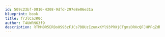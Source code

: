 ```yaml
---
id: 509c23bf-0010-4308-9dfd-297e8e06e31a
blueprint: book
title: frJlCa3R0c
author: T4UWRN63f9
description: RThM8R5ERBo8S93zFJCs7DBUzEzumxKYl93PRXjCTgmsDRXcQFJHPFqZdbdsfgUS6KBzyZYU137LQTYlbjICjpvKYInBWSIusrwj
---
```

